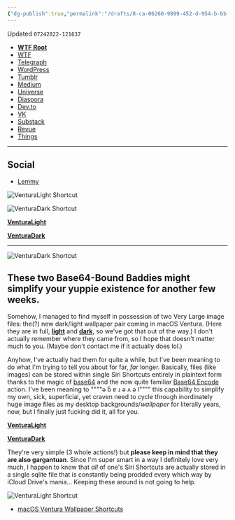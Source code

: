 ```yaml
---
{"dg-publish":true,"permalink":"/drafts/8-ca-06260-9899-452-d-954-b-bb-2-e2-f285-b0-b-2/","dgHomeLink":true,"dgPassFrontmatter":false}
---
```


Updated `07242022-121637`

- [**WTF Root**](https://davidblue.wtf/ventura)
- [WTF](https://davidblue.wtf/drafts/8CA06260-9899-452D-954B-BB2E2F285B0B.html)
- [Telegraph](https://telegra.ph/macOS-Ventura-Wallpaper-Siri-Shortcuts-07-24)
- [WordPress](https://handsetmag.wordpress.com/2022/07/24/macos-ventura-wallpaper-siri-shortcuts/)
- [Tumblr](https://www.tumblr.com/blog/view/asphaltapostle/690675817155526656)
- [Medium](https://medium.com/handset/macos-ventura-wallpaper-siri-shortcuts-55b2eaca5595)
- [Universe](https://davidblue.onuniverse.com/macos-ventura-wallpaper-siri-shortcuts)
- [Diaspora](https://diasp.org/posts/e3ddb680ed9d013aac2b28a1592b385a)
- [Dev.to](https://dev.to/extratone/macos-ventura-wallpaper-siri-shortcuts-3h5l)
- [VK](https://vk.com/wall556258039_54)
- [Substack](https://davidblue.substack.com/p/macos-ventura-wallpaper-siri-shortcuts)
- [Revue](https://www.getrevue.co/profile/davidblue/issues/macos-ventura-wallpaper-siri-shortcuts-1280245)
- [Things](things:///show?id=7ewq9wqU6h1vVnnhnZc1aM)

---

## Social

- [Lemmy](https://lemmy.ml/post/384643)

![VenturaLight Shortcut](https://user-images.githubusercontent.com/43663476/180654883-bb3be598-77c4-4301-935f-be80f1998906.png)

![VenturaDark Shortcut](https://user-images.githubusercontent.com/43663476/180654886-9a45f65f-1622-4d2b-86e7-480e2b95cd89.png)

[**VenturaLight**](https://www.icloud.com/shortcuts/f4e3460dfd684bf2a70bf4a55717d389)

[**VenturaDark**](https://www.icloud.com/shortcuts/e28e2c01892b4fbdafb3a967061924d1)

---

![VenturaDark Shortcut](https://user-images.githubusercontent.com/43663476/180654886-9a45f65f-1622-4d2b-86e7-480e2b95cd89.png)

## These two Base64-Bound Baddies might simplify your yuppie existence for another few weeks.​

Somehow, I managed to find myself in possession of two Very Large image files: the(?) new dark/light wallpaper pair coming in macOS Ventura. (Here they are in full, [**light**](https://davidblue.wtf/ventura/venturalight.jpg) and [**dark**](https://davidblue.wtf/ventura/venturadark.jpg), so we've got that out of the way.) I don't actually remember where they came from, so I hope that doesn't matter much to you. (Maybe don't contact me if it actually does lol.)

Anyhow, I've actually had them for quite a while, but I've been meaning to do what I'm trying to tell you about for far, *far* longer. Basically, files (like images) can be stored within single Siri Shortcuts entirely in plaintext form thanks to the magic of [base64](https://en.wikipedia.org/wiki/Base64) and the now quite familiar [Base64 Encode](https://matthewcassinelli.com/actions/base64-encode/) action. I've been meaning to """"ǝ ƃ ɐ ɹ ǝ ʌ ǝ l"""" this capability to simplify my own, sick, superficial, yet craven need to cycle through inordinately huge image files as my desktop backgrounds/*wallpaper* for literally years, now, but I finally just fucking did it, all for you.

[**VenturaLight**](https://www.icloud.com/shortcuts/f4e3460dfd684bf2a70bf4a55717d389)

[**VenturaDark**](https://www.icloud.com/shortcuts/e28e2c01892b4fbdafb3a967061924d1)

They're very simple (3 whole actions!) but **please keep in mind that they are also gargantuan**. Since I'm super smart in a way I definitely love very much, I happen to know that *all* of one's Siri Shortcuts are actually stored in a single sqlite file that is constantly being prodded every which way by iCloud Drive's mania... Keeping these around is not going to help. 

![VenturaLight Shortcut](https://user-images.githubusercontent.com/43663476/180654883-bb3be598-77c4-4301-935f-be80f1998906.png)
- [macOS Ventura Wallpaper Shortcuts](https://chaff.writeas.com/macos-ventura-wallpaper-shortcuts)